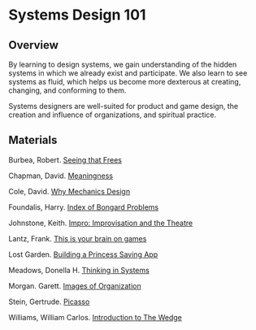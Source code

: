 # Systems Design 101
## Overview
By learning to design systems, we gain understanding of the hidden systems in which we already exist and participate. We also learn to see systems as fluid, which helps us become more dexterous at creating, changing, and conforming to them. 

Systems designers are well-suited for product and game design, the creation and influence of organizations, and spiritual practice. 

## Materials

Burbea, Robert. [Seeing that Frees](https://www.amazon.com/Seeing-That-Frees-Robert-Burbea/dp/0992848911)

Chapman, David. [Meaningness](https://meaningness.com/)

Cole, David. [Why Mechanics Design](https://medium.com/quora-design/why-mechanics-design-90bdbd97151a)

Foundalis, Harry. [Index of Bongard Problems](http://www.foundalis.com/res/bps/bpidx.htm)

Johnstone, Keith. [Impro: Improvisation and the Theatre](https://www.amazon.com/Impro-Improvisation-Theatre-Keith-Johnstone/dp/0878301178) 

Lantz, Frank. [This is your brain on games](http://www.gdcvault.com/play/1025011/This-is-Your-Brain-on)

Lost Garden. [Building a Princess Saving App](http://lunar.lostgarden.com/Mixing_Games_and_Applications.pdf)

Meadows, Donella H. [Thinking in Systems](https://wtf.tw/ref/meadows.pdf)

Morgan. Garett. [Images of Organization](https://www.amazon.com/Images-Organization-Gareth-Morgan/dp/1412939798)

Stein, Gertrude. [Picasso](https://nick-barr-bypm.squarespace.com/s/Stein-on-Picasso.pdf)

Williams, William Carlos. [Introduction to The Wedge](https://www.poetryfoundation.org/articles/69410/introduction-to-the-wedge)
